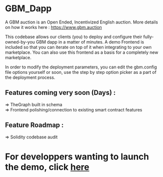 
# GBM_Dapp

A GBM auction is an Open Ended, Incentivized English auction. More details on how it works here : https://www.gbm.auction      

This codebase allows our clients (you) to deploy and configure their fully-owned-by-you GBM dapp in a matter of minutes.
A demo Frontend is included so that you can iterate on top of it when integrating to your own marketplace. You can also use this frontend as a basis for a completely new marketplace.   

In order to modify the deployment parameters, you can edit the gbm.config file options yourself or soon, use the step by step option picker as a part of the deployment process.

## Features coming very soon (Days) : 
 => TheGraph built in schema    
 => Frontend polishing/connection to existing smart contract features
 

## Feature Roadmap :
=> Solidity codebase audit                

# For developpers wanting to launch the demo, click [here](/GBM-Diamond/README.md)             
          
